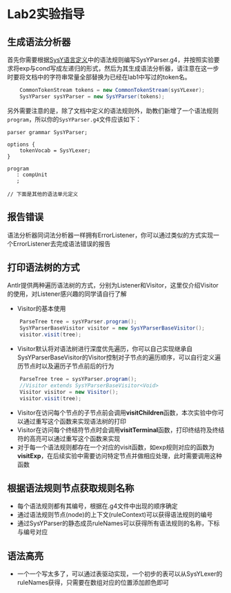 # Lab2实验指导

## 生成语法分析器
首先你需要根据[SysY语言定义](https://github.com/courses-at-nju-by-hfwei/compilers-lab-docs/raw/main/docs/docs/SysY%E8%AF%AD%E8%A8%80%E5%AE%9A%E4%B9%89.pdf)中的语法规则编写SysYParser.g4，并按照实验要求将exp与cond写成左递归的形式，然后为其生成语法分析器，请注意在这一步时要将文档中的字符串常量全部替换为已经在lab1中写过的token名。
```java
    CommonTokenStream tokens = new CommonTokenStream(sysYLexer);
    SysYParser sysYParser = new SysYParser(tokens);
```

另外需要注意的是，除了文档中定义的语法规则外，助教们新增了一个语法规则`program`，所以你的`SysYParser.g4`文件应该如下：

```
parser grammar SysYParser;

options {
    tokenVocab = SysYLexer;
}

program
   : compUnit
   ;
   
// 下面是其他的语法单元定义
```



## 报告错误

语法分析器同词法分析器一样拥有ErrorListener，你可以通过类似的方式实现一个ErrorListener去完成语法错误的报告

## 打印语法树的方式
Antlr提供两种遍历语法树的方式，分别为Listener和Visitor，这里仅介绍Visitor的使用，对Listener感兴趣的同学请自行了解
- Visitor的基本使用
```java
    ParseTree tree = sysYParser.program();
    SysYParserBaseVisitor visitor = new SysYParserBaseVisitor();
    visitor.visit(tree);
```
- Visitor默认将对语法树进行深度优先遍历，你可以自己实现继承自SysYParserBaseVisitor的Visitor控制对子节点的遍历顺序，可以自行定义遍历节点时以及遍历子节点前后的行为
```java
    ParseTree tree = sysYParser.program();
    //Visitor extends SysYParserBaseVisitor<Void>
    Visitor visitor = new Visitor();
    visitor.visit(tree);
```
- Visitor在访问每个节点的子节点前会调用**visitChildren**函数，本次实验中你可以通过重写这个函数来实现语法树的打印
- Visitor在访问每个终结符节点时会调用**visitTerminal**函数，打印终结符及终结符的高亮可以通过重写这个函数来实现
- 对于每一个语法规则都存在一个对应的visit函数，如exp规则对应的函数为**visitExp**，在后续实验中需要访问特定节点并做相应处理，此时需要调用这种函数

## 根据语法规则节点获取规则名称
- 每个语法规则都有其编号，根据在.g4文件中出现的顺序确定
- 通过语法规则节点(node)的上下文(ruleContext)可以获得语法规则的编号
- 通过SysYParser的静态成员ruleNames可以获得所有语法规则的名称，下标与编号对应

## 语法高亮
- 一个一个写太多了，可以通过表驱动实现，一个初步的表可以从SysYLexer的ruleNames获得，只需要在数组对应的位置添加颜色即可
